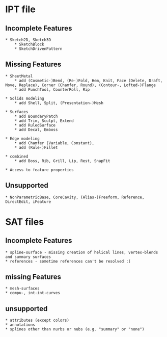 # IPT file
## Incomplete Features
	* Sketch2D, Sketch3D
		* SketchBlock
		* SketchDrivenPattern

## Missing Features
	* SheetMetal
		* add (Cosmetic-)Bend, (Re-)Fold, Hem, Knit, Face (Delete, Draft, Move, Replace), Corner (Chamfer, Round), (Contour-, Lofted-)Flange
		* add PunchTool, CounterRoll, Rip

	* Solids modeling
		* add Shell, Split, (Presentation-)Mesh

	* Surfaces
		* add BoundaryPatch
		* add Trim, Sculpt, Extend
		* add RuledSurface
		* add Decal, Emboss

	* Edge modeling
		* add Chamfer (Variable, Constant),
		* add (Rule-)Fillet

	* combined
		* add Boss, Rib, Grill, Lip, Rest, SnapFit

	* Access to feature properties

## Unsupported
	* NonParametricBase, CoreCavity, (Alias-)Freeform, Reference, DirectEdit, iFeature

# SAT files
## Incomplete Features
	* spline-surface - missing creation of helical lines, vertex-blends and summary surfaces
	* references - sometime references can't be resolved :(

## missing Features
	* mesh-surfaces
	* compu-, int-int-curves

## unsupported
	* attributes (except colors)
	* annotations
	* splines other than nurbs or nubs (e.g. "summary" or "none")
